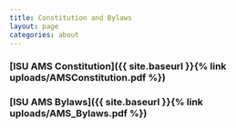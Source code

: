 ```yaml
---
title: Constitution and Bylaws
layout: page
categories: about
---
```


### [ISU AMS Constitution]({{ site.baseurl }}{% link uploads/AMSConstitution.pdf %})

### [ISU AMS Bylaws]({{ site.baseurl }}{% link uploads/AMS_Bylaws.pdf %})